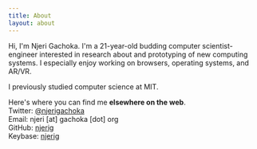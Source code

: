 ```yaml
---
title: About
layout: about
---
```

Hi, I'm Njeri Gachoka. I'm a 21-year-old budding computer scientist-engineer interested in research about and prototyping of new computing systems. I especially enjoy working on browsers, operating systems, and AR/VR.

I previously studied computer science at MIT.


Here's where you can find me **elsewhere on the web**.  
Twitter: [@njerigachoka](//twitter.com/intent/follow?user_id=3318492236)  
Email: njeri [at] gachoka [dot] org  
GitHub: [njerig](//github.com/njerig)  
Keybase: [njerig](//keybase.io/njerig)  
